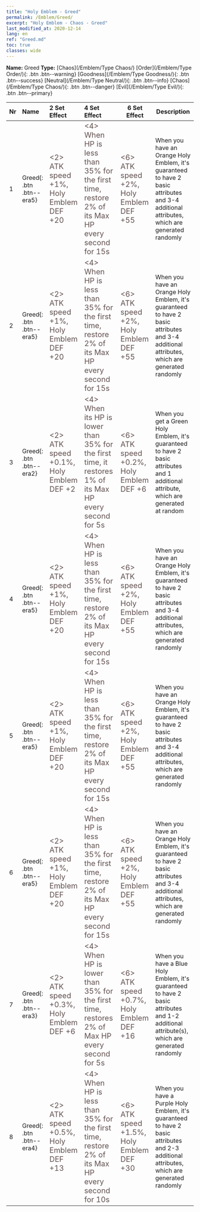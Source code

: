 ```yaml
---
title: "Holy Emblem - Greed"
permalink: /Emblem/Greed/
excerpt: "Holy Emblem - Chaos - Greed"
last_modified_at: 2020-12-14
lang: en
ref: "Greed.md"
toc: true
classes: wide
---
```


 **Name:** Greed
 **Type:** [Chaos](/Emblem/Type Chaos/)
  [Order](/Emblem/Type Order/){: .btn .btn--warning}   [Goodness](/Emblem/Type Goodness/){: .btn .btn--success}   [Neutral](/Emblem/Type Neutral/){: .btn .btn--info}   [Chaos](/Emblem/Type Chaos/){: .btn .btn--danger}   [Evil](/Emblem/Type Evil/){: .btn .btn--primary} 

  |  Nr  |             Name            |    2 Set Effect    |   4 Set Effect   | 6 Set Effect   | Description |
  |:-----|:----------------------------|:-------------------|:-----------------|----------------|-------------|
  | 1 | Greed{: .btn .btn--era5} | <span style="color: #645252;font-size:20px"><2> ATK speed +1%, Holy Emblem DEF +20</span> | <span style="color: #645252;font-size:20px"><4> When HP is less than 35% for the first time, restore 2% of its Max HP every second for 15s</span> | <span style="color: #645252;font-size:20px"><6> ATK speed +2%, Holy Emblem DEF +55</span> | When you have an Orange Holy Emblem, it's guaranteed to have 2 basic attributes and 3-4 additional attributes, which are generated randomly | 
  | 2 | Greed{: .btn .btn--era5} | <span style="color: #645252;font-size:20px"><2> ATK speed +1%, Holy Emblem DEF +20</span> | <span style="color: #645252;font-size:20px"><4> When HP is less than 35% for the first time, restore 2% of its Max HP every second for 15s</span> | <span style="color: #645252;font-size:20px"><6> ATK speed +2%, Holy Emblem DEF +55</span> | When you have an Orange Holy Emblem, it's guaranteed to have 2 basic attributes and 3-4 additional attributes, which are generated randomly | 
  | 3 | Greed{: .btn .btn--era2} | <span style="color: #645252;font-size:20px"><2> ATK speed +0.1%, Holy Emblem DEF +2</span> | <span style="color: #645252;font-size:20px"><4> When its HP is lower than 35% for the first time, it restores 1% of its Max HP every second for 5s</span> | <span style="color: #645252;font-size:20px"><6> ATK speed +0.2%, Holy Emblem DEF +6</span> | When you get a Green Holy Emblem, it's guaranteed to have 2 basic attributes and 1 additional attribute, which are generated at random | 
  | 4 | Greed{: .btn .btn--era5} | <span style="color: #645252;font-size:20px"><2> ATK speed +1%, Holy Emblem DEF +20</span> | <span style="color: #645252;font-size:20px"><4> When HP is less than 35% for the first time, restore 2% of its Max HP every second for 15s</span> | <span style="color: #645252;font-size:20px"><6> ATK speed +2%, Holy Emblem DEF +55</span> | When you have an Orange Holy Emblem, it's guaranteed to have 2 basic attributes and 3-4 additional attributes, which are generated randomly | 
  | 5 | Greed{: .btn .btn--era5} | <span style="color: #645252;font-size:20px"><2> ATK speed +1%, Holy Emblem DEF +20</span> | <span style="color: #645252;font-size:20px"><4> When HP is less than 35% for the first time, restore 2% of its Max HP every second for 15s</span> | <span style="color: #645252;font-size:20px"><6> ATK speed +2%, Holy Emblem DEF +55</span> | When you have an Orange Holy Emblem, it's guaranteed to have 2 basic attributes and 3-4 additional attributes, which are generated randomly | 
  | 6 | Greed{: .btn .btn--era5} | <span style="color: #645252;font-size:20px"><2> ATK speed +1%, Holy Emblem DEF +20</span> | <span style="color: #645252;font-size:20px"><4> When HP is less than 35% for the first time, restore 2% of its Max HP every second for 15s</span> | <span style="color: #645252;font-size:20px"><6> ATK speed +2%, Holy Emblem DEF +55</span> | When you have an Orange Holy Emblem, it's guaranteed to have 2 basic attributes and 3-4 additional attributes, which are generated randomly | 
  | 7 | Greed{: .btn .btn--era3} | <span style="color: #645252;font-size:20px"><2> ATK speed +0.3%, Holy Emblem DEF +6</span> | <span style="color: #645252;font-size:20px"><4> When HP is lower than 35% for the first time, restores 2% of Max HP every second for 5s</span> | <span style="color: #645252;font-size:20px"><6> ATK speed +0.7%, Holy Emblem DEF +16</span> | When you have a Blue Holy Emblem, it's guaranteed to have 2 basic attributes and 1-2 additional attribute(s), which are generated randomly | 
  | 8 | Greed{: .btn .btn--era4} | <span style="color: #645252;font-size:20px"><2> ATK speed +0.5%, Holy Emblem DEF +13</span> | <span style="color: #645252;font-size:20px"><4> When HP is less than 35% for the first time, restore 2% of its Max HP every second for 10s</span> | <span style="color: #645252;font-size:20px"><6> ATK speed +1.5%, Holy Emblem DEF +30</span> | When you have a Purple Holy Emblem, it's guaranteed to have 2 basic attributes and 2-3 additional attributes, which are generated randomly | 
